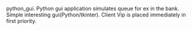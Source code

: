 python_gui.
Python gui application simulates queue for ex in the bank.
Simple interesting gui(Python/tkinter).
Client Vip is placed immediately in first priority.
